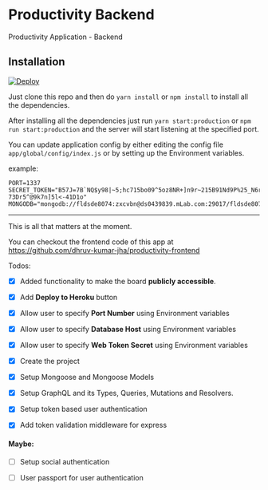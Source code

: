 # Productivity Backend
Productivity Application - Backend

## Installation

[![Deploy](https://www.herokucdn.com/deploy/button.svg)](https://heroku.com/deploy?template=https://github.com/dhruv-kumar-jha/productivity-backend)


Just clone this repo
and then do `yarn install` or `npm install` to install all the dependencies.

After installing all the dependencies just run `yarn start:production` or `npm run start:production` and the server will start listening at the specified port.

You can update application config by either editing the config file `app/global/config/index.js` or by setting up the Environment variables.

example:

```
PORT=1337
SECRET_TOKEN="B57J=7B`NQ$y98|~5;hc715bo09^5oz8NR+]n9r~215B91Nd9P%25_N6r!GHcOKp|18y5-73Dr5^@9k7n]5l<-41D1o"
MONGODB="mongodb://fldsde8074:zxcvbn@ds0439839.mLab.com:29017/fldsde8074"
```


---

This is all that matters at the moment.

You can checkout the frontend code of this app at https://github.com/dhruv-kumar-jha/productivity-frontend


Todos:

- [x] Added functionality to make the board **publicly accessible**.
- [x] Add **Deploy to Heroku** button
- [x] Allow user to specify **Port Number** using Environment variables
- [x] Allow user to specify **Database Host** using Environment variables
- [x] Allow user to specify **Web Token Secret** using Environment variables
- [x] Create the project
- [x] Setup Mongoose and Mongoose Models
- [x] Setup GraphQL and its Types, Queries, Mutations and Resolvers.
- [x] Setup token based user authentication
- [x] Add token validation middleware for express


#### Maybe:

- [ ] Setup social authentication
- [ ] User passport for user authentication

